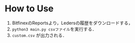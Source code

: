 How to Use
==================

1. BitfinexのReportsより，Ledersの履歴をダウンロードする，
2. `python3 main.py csvファイル`を実行する．
3. `custom.csv` が出力される．
